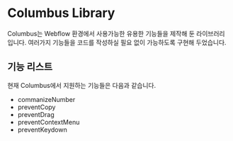 # Columbus Library
Columbus는 Webflow 환경에서 사용가능한 유용한 기능들을 제작해 둔 라이브러리 입니다.
여러가지 기능들을 코드를 작성하실 필요 없이 가능하도록 구현해 두었습니다.

## 기능 리스트
현재 Columbus에서 지원하는 기능들은 다음과 같습니다.
- commanizeNumber
- preventCopy
- preventDrag
- preventContextMenu
- preventKeydown
